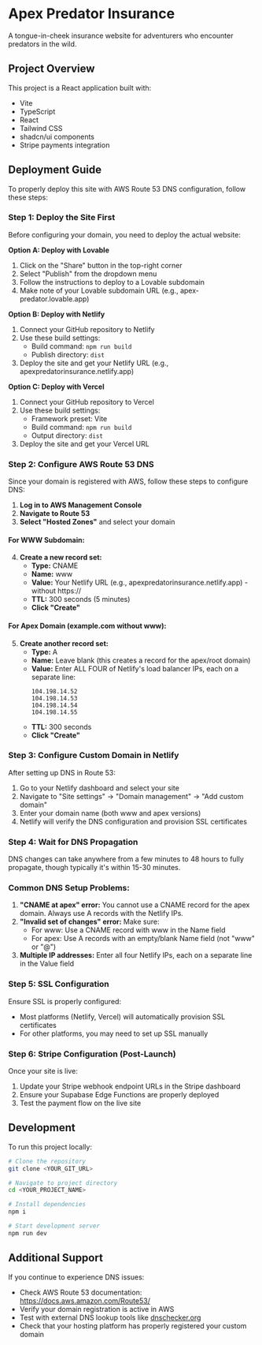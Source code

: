 
# Apex Predator Insurance

A tongue-in-cheek insurance website for adventurers who encounter predators in the wild.

## Project Overview

This project is a React application built with:
- Vite
- TypeScript
- React 
- Tailwind CSS
- shadcn/ui components
- Stripe payments integration

## Deployment Guide

To properly deploy this site with AWS Route 53 DNS configuration, follow these steps:

### Step 1: Deploy the Site First

Before configuring your domain, you need to deploy the actual website:

**Option A: Deploy with Lovable**
1. Click on the "Share" button in the top-right corner
2. Select "Publish" from the dropdown menu
3. Follow the instructions to deploy to a Lovable subdomain
4. Make note of your Lovable subdomain URL (e.g., apex-predator.lovable.app)

**Option B: Deploy with Netlify**
1. Connect your GitHub repository to Netlify
2. Use these build settings:
   - Build command: `npm run build`
   - Publish directory: `dist`
3. Deploy the site and get your Netlify URL (e.g., apexpredatorinsurance.netlify.app)

**Option C: Deploy with Vercel**
1. Connect your GitHub repository to Vercel
2. Use these build settings:
   - Framework preset: Vite
   - Build command: `npm run build`
   - Output directory: `dist`
3. Deploy the site and get your Vercel URL

### Step 2: Configure AWS Route 53 DNS

Since your domain is registered with AWS, follow these steps to configure DNS:

1. **Log in to AWS Management Console**
2. **Navigate to Route 53**
3. **Select "Hosted Zones"** and select your domain

#### For WWW Subdomain:

4. **Create a new record set:**
   - **Type:** CNAME
   - **Name:** www
   - **Value:** Your Netlify URL (e.g., apexpredatorinsurance.netlify.app) - without https://
   - **TTL:** 300 seconds (5 minutes)
   - **Click "Create"**

#### For Apex Domain (example.com without www):

5. **Create another record set:**
   - **Type:** A
   - **Name:** Leave blank (this creates a record for the apex/root domain)
   - **Value:** Enter ALL FOUR of Netlify's load balancer IPs, each on a separate line:
     ```
     104.198.14.52
     104.198.14.53
     104.198.14.54
     104.198.14.55
     ```
   - **TTL:** 300 seconds
   - **Click "Create"**

### Step 3: Configure Custom Domain in Netlify

After setting up DNS in Route 53:

1. Go to your Netlify dashboard and select your site
2. Navigate to "Site settings" → "Domain management" → "Add custom domain"
3. Enter your domain name (both www and apex versions)
4. Netlify will verify the DNS configuration and provision SSL certificates

### Step 4: Wait for DNS Propagation

DNS changes can take anywhere from a few minutes to 48 hours to fully propagate, though typically it's within 15-30 minutes.

### Common DNS Setup Problems:

1. **"CNAME at apex" error:** You cannot use a CNAME record for the apex domain. Always use A records with the Netlify IPs.
2. **"Invalid set of changes" error:** Make sure:
   - For www: Use a CNAME record with www in the Name field
   - For apex: Use A records with an empty/blank Name field (not "www" or "@")
3. **Multiple IP addresses:** Enter all four Netlify IPs, each on a separate line in the Value field

### Step 5: SSL Configuration

Ensure SSL is properly configured:
- Most platforms (Netlify, Vercel) will automatically provision SSL certificates
- For other platforms, you may need to set up SSL manually

### Step 6: Stripe Configuration (Post-Launch)

Once your site is live:
1. Update your Stripe webhook endpoint URLs in the Stripe dashboard
2. Ensure your Supabase Edge Functions are properly deployed
3. Test the payment flow on the live site

## Development

To run this project locally:

```sh
# Clone the repository
git clone <YOUR_GIT_URL>

# Navigate to project directory
cd <YOUR_PROJECT_NAME>

# Install dependencies
npm i

# Start development server
npm run dev
```

## Additional Support

If you continue to experience DNS issues:
- Check AWS Route 53 documentation: https://docs.aws.amazon.com/Route53/
- Verify your domain registration is active in AWS
- Test with external DNS lookup tools like [dnschecker.org](https://dnschecker.org/)
- Check that your hosting platform has properly registered your custom domain

